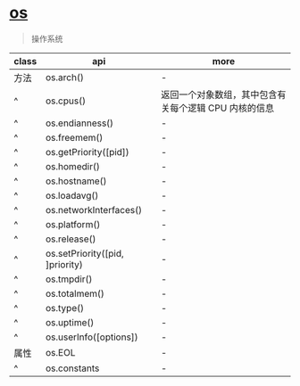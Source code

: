 # [os](http://nodejs.cn/api/os.html)

> 操作系统

| class | api                             | more                                                  |
| ----- | ------------------------------- | ----------------------------------------------------- |
| 方法  | os.arch()                       | -                                                     |
| ^     | os.cpus()                       | 返回一个对象数组，其中包含有关每个逻辑 CPU 内核的信息 |
| ^     | os.endianness()                 | -                                                     |
| ^     | os.freemem()                    | -                                                     |
| ^     | os.getPriority([pid])           | -                                                     |
| ^     | os.homedir()                    | -                                                     |
| ^     | os.hostname()                   | -                                                     |
| ^     | os.loadavg()                    | -                                                     |
| ^     | os.networkInterfaces()          | -                                                     |
| ^     | os.platform()                   | -                                                     |
| ^     | os.release()                    | -                                                     |
| ^     | os.setPriority([pid, ]priority) | -                                                     |
| ^     | os.tmpdir()                     | -                                                     |
| ^     | os.totalmem()                   | -                                                     |
| ^     | os.type()                       | -                                                     |
| ^     | os.uptime()                     | -                                                     |
| ^     | os.userInfo([options])          | -                                                     |
| 属性  | os.EOL                          | -                                                     |
| ^     | os.constants                    | -                                                     |
